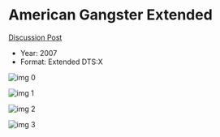 # American Gangster Extended

[Discussion Post](https://www.avsforum.com/threads/bass-eq-for-filtered-movies.2995212/post-58716860)

* Year: 2007
* Format: Extended DTS:X

![img 0](https://i.imgur.com/QzKz3Gv.jpg)

![img 1](https://i.imgur.com/VhCcGcw.png)

![img 2](https://i.imgur.com/3iRvzUI.jpg)

![img 3](https://i.imgur.com/6CIoxW1.png)

